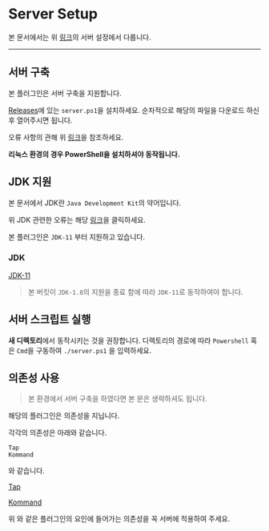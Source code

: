 # Server Setup

본 문서에서는 위 [링크](https://github.com/monun/inv-captive)의 서버 설정에서 다룹니다.

---

## 서버 구축

본 플러그인은 서버 구축을 지원합니다.

[Releases](https://github.com/monun/inv-captive/releases)에 있는 `server.ps1`을 설치하세요.
순차적으로 해당의 파일을 다운로드 하신 후 열어주시면 됩니다.

오류 사항의 관해 위 [링크](https://github.com/qogusdn1017/monun-documentation-contribution/blob/main/inv-captive/Server-Error-FaQ.md)을 참조하세요.

**리눅스 환경의 경우 PowerShell을 설치하셔야 동작됩니다.**

## JDK 지원

본 문서에서 JDK란 `Java Development Kit`의 약어입니다.

위 JDK 관련한 오류는 해당 [링크](https://github.com/qogusdn1017/monun-documentation-contribution/blob/main/inv-captive/Server-Error-FaQ.md)을 클릭하세요.

본 플러그인은 `JDK-11` 부터 지원하고 있습니다.

### JDK
[JDK-11](https://www.oracle.com/kr/java/technologies/javase-jdk11-downloads.html)

> 본 버킷이 `JDK-1.8`의 지원을 종료 함에 따라 `JDK-11`로 동작하여야 합니다.

## 서버 스크립트 실행

**새 디렉토리**에서 동작시키는 것을 권장합니다.
디렉토리의 경로에 따라 ``Powershell`` 혹은 ``Cmd``을 구동하여 `./server.ps1` 을 입력하세요.

## 의존성 사용

> 본 환경에서 서버 구축을 하였다면 본 문은 생략하셔도 됩니다.

해당의 플러그인은 의존성을 지닙니다.

각각의 의존성은 아래와 같습니다.

```
Tap
Kommand
```
와 같습니다.

[Tap](https://github.com/monun/tap/releases)

[Kommand](https://github.com/monun/kommand/releases)

위 와 같은 플러그인의 요인에 들어가는 의존성을 꼭 서버에 적용하여 주세요.
